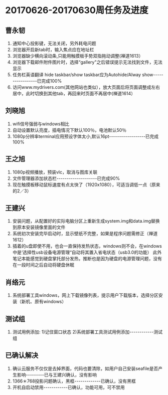 # 20170626-20170630周任务及进度

## 曹永韧

1. 通知中心投影键，无法关闭，另外耗电问题
1. 浏览器开启新tab时，输入焦点应在地址栏
1. 浏览器缺少横向滚动条,只能用触摸板手势双指拖动调整(禅道1613）
1. 浏览器下载邮件附件图片时，选择“gallery"之后错误提示无法找到文件，无法显示
1. 任务栏英语翻译 hide taskbar/show taskbar应为Autohide/Alway show-----------------已完成100%
1. 访问www.mydrivers.com(其他网站也类似），放大页面后将页面调整成左右居中，此时切换到其他tab，再回来时页面不再居中(禅道1614）

## 刘晓旭

1. wifi信号强弱与windows相比
1. 自动设置默认亮度，插电情况下默认100％，电池默认50％
1. 1080p分辨率terminal应用预设字体太小,默认16pt------------------已完成100%

## 王之旭

1. 1080p视频播放，预装vlc，取消与图库关联
1. 文件管理器添加状态栏--------------------已完成90%
1. 现在触摸板移动鼠标速度有点太快了（1920x1080），可适当调低一点（原来的2／3）

## 王建兴

1. 安装问题，从配置好的实际电脑分区上重新生成system.img和data.img替换到原本安装镜像里面的文件
1. 系统初次安装完毕启动时，显示壁纸不完整，如果是程序问题需修正（禅道1612）
1. 插着的u盘即使不用，也会一直保持发热状态，windows则不会，在windows中是‘选择性usb设备电源管理“自动将其置入省电状态（usb3.0的功能）
此外笔记本能感觉到硬盘掌托部分发热，推断也是因为硬盘的电源管理问题，没有在一段时间之后自动将硬盘休眠

## 肖络元

1. 系统部署工具windows，网上下载镜像列表，提示用户下载版本，选择分区安装（新机、原有windows）

## 测试组

1. 测试用例添加:  1)记住窗口状态  2)系统部署工具测试用例添加------------测试组

## 已确认解决

1. 确认云服务不仅仅是去掉界面，代码也要清除，如用户自己安装seafile是否产生影响---------已与王建兴确认，没有影响
1. 1366＊768投影问题确认，黑框-------------已确认，没有黑框
1. 开机自启动禁用------------已确认，功能可用，可不禁用
